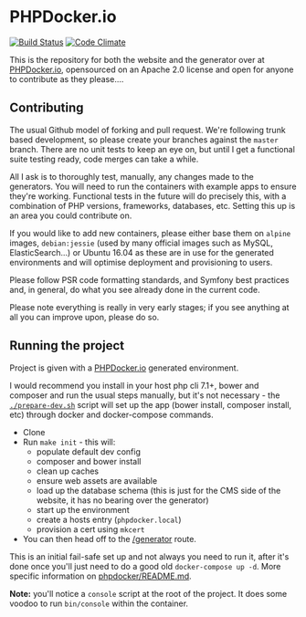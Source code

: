 PHPDocker.io
============

[![Build Status](https://semaphoreci.com/api/v1/phpdockerio/phpdocker-io/branches/dev/badge.svg)](https://semaphoreci.com/phpdockerio/phpdocker-io)
[![Code Climate](https://codeclimate.com/github/phpdocker-io/phpdocker.io/badges/gpa.svg)](https://codeclimate.com/github/phpdocker-io/phpdocker.io)

This is the repository for both the website and the generator over at [PHPDocker.io](http://phpdocker.io), opensourced on an Apache 2.0 license and open for anyone to contribute as they please....

Contributing
------------

The usual Github model of forking and pull request. We're following trunk based development, so please create your branches against the `master` branch. There are no unit tests to keep an eye on, but until I get a functional suite testing ready, code merges can take a while.

All I ask is to thoroughly test, manually, any changes made to the generators. You will need to run the containers with example apps to ensure they're working. Functional tests in the future will do precisely this, with a combination of PHP versions, frameworks, databases, etc. Setting this up is an area you could contribute on.

If you would like to add new containers, please either base them on `alpine` images, `debian:jessie` (used by many official images such as MySQL, ElasticSearch...) or Ubuntu 16.04 as these are in use for the generated environments and will optimise deployment and provisioning to users.

Please follow PSR code formatting standards, and Symfony best practices and, in general, do what you see already done in the current code.

Please note everything is really in very early stages; if you see anything at all you can improve upon, please do so.

Running the project
-------------------

Project is given with a [PHPDocker.io](http://phpdocker.io) generated environment. 

I would recommend you install in your host php cli 7.1+, bower and composer and run the usual steps manually, but it's not necessary - the [`./prepare-dev.sh`](prepare-dev.sh) script will set up the app (bower install, composer install, etc) through docker and docker-compose commands.

  * Clone
  * Run `make init` - this will:
     * populate default dev config
     * composer and bower install
     * clean up caches
     * ensure web assets are available
     * load up the database schema (this is just for the CMS side of the website, it has no bearing over the generator)
     * start up the environment
     * create a hosts entry (`phpdocker.local`)
     * provision a cert using `mkcert`
  * You can then head off to the [/generator](https://phpdocker.local:10000/generator) route.

This is an initial fail-safe set up and not always you need to run it, after it's done once you'll just need to do a good old `docker-compose up -d`. More specific information on [phpdocker/README.md](phpdocker/README.md).

**Note:** you'll notice a `console` script at the root of the project. It does some voodoo to run `bin/console` within the container.
